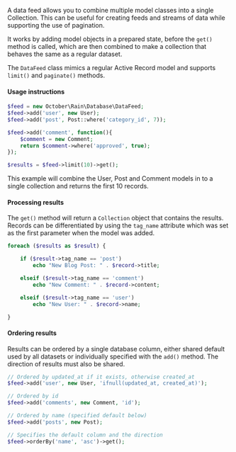 A data feed allows you to combine multiple model classes into a single Collection. This can be useful for creating feeds and streams of data while supporting the use of pagination.

It works by adding model objects in a prepared state, before the `get()` method is called, which are then combined to make a collection that behaves the same as a regular dataset.

The `DataFeed` class mimics a regular Active Record model and supports `limit()` and `paginate()` methods.

#### Usage instructions

```php
$feed = new October\Rain\Database\DataFeed;
$feed->add('user', new User);
$feed->add('post', Post::where('category_id', 7));

$feed->add('comment', function(){
    $comment = new Comment;
    return $comment->where('approved', true);
});

$results = $feed->limit(10)->get();
```

This example will combine the User, Post and Comment models in to a single collection and returns the first 10 records.

#### Processing results

The `get()` method will return a `Collection` object that contains the results. Records can be differentiated by using the `tag_name` attribute which was set as the first parameter when the model was added.

```php
foreach ($results as $result) {

    if ($result->tag_name == 'post')
        echo "New Blog Post: " . $record->title;

    elseif ($result->tag_name == 'comment')
        echo "New Comment: " . $record->content;

    elseif ($result->tag_name == 'user')
        echo "New User: " . $record->name;

}
```

#### Ordering results

Results can be ordered by a single database column, either shared default used by all datasets or individually specified with the `add()` method. The direction of results must also be shared.

```php
// Ordered by updated_at if it exists, otherwise created_at
$feed->add('user', new User, 'ifnull(updated_at, created_at)');

// Ordered by id
$feed->add('comments', new Comment, 'id');

// Ordered by name (specified default below)
$feed->add('posts', new Post);

// Specifies the default column and the direction
$feed->orderBy('name', 'asc')->get();
```